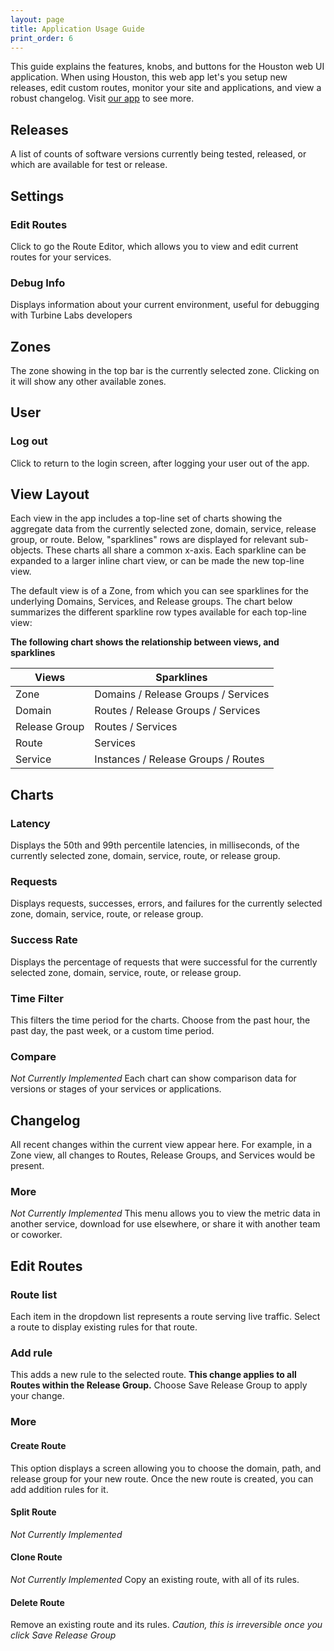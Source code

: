 ```yaml
---
layout: page
title: Application Usage Guide
print_order: 6
---
```


[//]: # ( Copyright 2017 Turbine Labs, Inc.                                   )
[//]: # ( you may not use this file except in compliance with the License.    )
[//]: # ( You may obtain a copy of the License at                             )
[//]: # (                                                                     )
[//]: # (     http://www.apache.org/licenses/LICENSE-2.0                      )
[//]: # (                                                                     )
[//]: # ( Unless required by applicable law or agreed to in writing, software )
[//]: # ( distributed under the License is distributed on an "AS IS" BASIS,   )
[//]: # ( WITHOUT WARRANTIES OR CONDITIONS OF ANY KIND, either express or     )
[//]: # ( implied. See the License for the specific language governing        )
[//]: # ( permissions and limitations under the License.                      )

[//]: # ( Turbine Labs App Guide                                              )

This guide explains the features, knobs, and buttons for the Houston web UI application. When using Houston, this web app let's you setup new releases, edit custom routes, monitor your site and applications, and view a robust changelog. Visit [our app](app.turbinelabs.io) to see more.

## Releases

A list of counts of software versions currently being tested, released, or
which are available for test or release.

## Settings

### Edit Routes

Click to go the Route Editor, which allows you to view and edit current routes
for your services.

### Debug Info

Displays information about your current environment, useful for debugging with
Turbine Labs developers

## Zones

The zone showing in the top bar is the currently selected zone. Clicking on it
will show any other available zones.

## User

### Log out

Click to return to the login screen, after logging your user out of the app.

## View Layout

Each view in the app includes a top-line set of charts showing the aggregate
data from the currently selected zone, domain, service, release group, or
route. Below, "sparklines" rows are displayed for relevant sub-objects. These
charts all share a common x-axis. Each sparkline can be expanded to a larger
inline chart view, or can be made the new top-line view.

The default view is of a Zone, from which you can see sparklines for the
underlying Domains, Services, and Release groups. The chart below summarizes
the different sparkline row types available for each top-line view:

**The following chart shows the relationship between views, and sparklines**

| Views         | Sparklines                          |
|---------------|-------------------------------------|
| Zone          | Domains / Release Groups / Services |
| Domain        | Routes / Release Groups / Services  |
| Release Group | Routes / Services                   |
| Route         | Services                            |
| Service       | Instances / Release Groups / Routes |


## Charts

### Latency

Displays the 50th and 99th percentile latencies, in milliseconds, of the
currently selected zone, domain, service, route, or release group.

### Requests

Displays requests, successes, errors, and failures for the currently selected
zone, domain, service, route, or release group.

### Success Rate

Displays the percentage of requests that were successful for the currently
selected zone, domain, service, route, or release group.

### Time Filter

This filters the time period for the charts. Choose from the past hour, the
past day, the past week, or a custom time period.

### Compare

_Not Currently Implemented_ Each chart can show comparison data for versions or
stages of your services or applications.

## Changelog

All recent changes within the current view appear here. For example, in a Zone
view, all changes to Routes, Release Groups, and Services would be present.

### More

_Not Currently Implemented_ This menu allows you to view the metric data in
another service, download for use elsewhere, or share it with another team or
coworker.

## Edit Routes

### Route list

Each item in the dropdown list represents a route serving live traffic. Select
a route to display existing rules for that route.

### Add rule

This adds a new rule to the selected route. **This change applies to all Routes
within the Release Group.** Choose Save Release Group to apply your change.

### More

#### Create Route

This option displays a screen allowing you to choose the domain, path, and
release group for your new route. Once the new route is created, you can add
addition rules for it.

#### Split Route

_Not Currently Implemented_

#### Clone Route

_Not Currently Implemented_ Copy an existing route, with all of its rules.

#### Delete Route

Remove an existing route and its rules. _Caution, this is irreversible once you
click Save Release Group_
